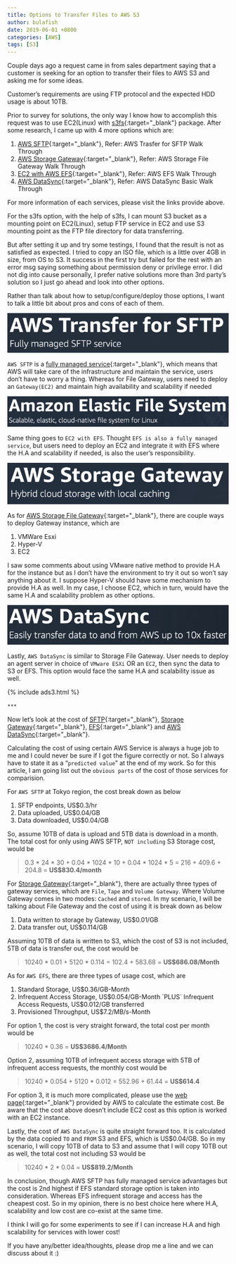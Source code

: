 ```yaml
---
title: Options to Transfer Files to AWS S3
author: bulafish
date: 2019-06-01 +0800
categories: [AWS]
tags: [S3]
---
```


Couple days ago a request came in from sales department saying that a customer is seeking for an option to transfer their files to AWS S3 and asking me for some ideas.

Customer’s requirements are using FTP protocol and the expected HDD usage is about 10TB.

Prior to survey for solutions, the only way I know how to accomplish this request was to use EC2(Linux) with [s3fs](https://github.com/s3fs-fuse/s3fs-fuse){:target="_blank"} package. After some research, I came up with 4 more options which are:

1. [AWS SFTP](https://aws.amazon.com/sftp/?nc1=h_ls){:target="_blank"}, Refer: AWS Trasfer for SFTP Walk Through
2. [AWS Storage Gateway](https://aws.amazon.com/storagegateway/){:target="_blank"}, Refer: AWS Storage File Gateway Walk Through
3. [EC2 with AWS EFS](https://aws.amazon.com/efs/?nc1=h_ls){:target="_blank"}, Refer: AWS EFS Walk Through
4. [AWS DataSync](https://aws.amazon.com/datasync/){:target="_blank"}, Refer: AWS DataSync Basic Walk Through

For more information of each services, please visit the links provide above.

For the s3fs option, with the help of s3fs, I can mount S3 bucket as a mounting point on EC2(Linux), setup FTP service in EC2 and use S3 mounting point as the FTP file directory for data transferring.

But after setting it up and try some testings, I found that the result is not as satisfied as expected. I tried to copy an ISO file, which is a little over 4GB in size, from OS to S3. It success in the first try but failed for the rest with an error msg saying something about permission deny or privilege error. I did not dig into cause personally, I prefer native solutions more than 3rd party’s solution so I just go ahead and look into other options.

Rather than talk about how to setup/configure/deploy those options, I want to talk a little bit about pros and cons of each of them.

![AWS SFTP](/assets/img/QNhdEFm3l1LFxE1a2R2Lkg.png)

`AWS SFTP` is a [fully managed service](https://aws.amazon.com/managed-services/features/){:target="_blank"}, which means that AWS will take care of the infrastructure and maintain the service, users don’t have to worry a thing. Whereas for File Gateway, users need to deploy an `Gateway(EC2)` and maintain high availability and scalability if needed

![AWS EFS](/assets/img/68mjWQdgHmvMM-ILiGu7GQ.png)

Same thing goes to `EC2 with EFS`. Thought `EFS is also a fully managed service`, but users need to deploy an EC2 and integrate it with EFS where the H.A and scalability if needed, is also the user’s responsibility.

![AWS Storage Gateway](/assets/img/wbiYt4_FHCQ9B8tb9GtBXQ.png)

As for [AWS Storage File Gateway](https://docs.aws.amazon.com/storagegateway/latest/userguide/Requirements.html#requirements-host){:target="_blank"}, there are couple ways to deploy Gateway instance, which are

1. VMWare Esxi
2. Hyper-V
3. EC2

I saw some comments about using VMware native method to provide H.A for the instance but as I don’t have the environment to try it out so won’t say anything about it. I suppose Hyper-V should have some mechanism to provide H.A as well. In my case, I choose EC2, which in turn, would have the same H.A and scalability problem as other options.

![AWS DataSync](/assets/img/IKosVjgorgdRiksCpU-v2w.png)

Lastly, `AWS DataSync` is similar to Storage File Gateway. User needs to deploy an agent server in choice of `VMware ESXi` OR an `EC2`, then sync the data to S3 or EFS. This option would face the same H.A and scalability issue as well.

{% include ads3.html %}

`***`

Now let’s look at the cost of [SFTP](https://aws.amazon.com/sftp/pricing/?nc1=h_ls){:target="_blank"}, [Storage Gateway](https://aws.amazon.com/storagegateway/pricing/){:target="_blank"}, [EFS](https://aws.amazon.com/efs/pricing/){:target="_blank"} and [AWS DataSync](https://aws.amazon.com/datasync/pricing/){:target="_blank"}.

Calculating the cost of using certain AWS Service is always a huge job to me and I could never be sure if I got the figure correctly or not. So I always have to state it as a “`predicted value`” at the end of my work. So for this article, I am going list out the `obvious parts` of the cost of those services for comparision.

For `AWS SFTP` at Tokyo region, the cost break down as below
1. SFTP endpoints, US$0.3/hr
2. Data uploaded, US$0.04/GB
3. Data downloaded, US$0.04/GB

So, assume 10TB of data is upload and 5TB data is download in a month. The total cost for only using AWS SFTP, `NOT including` S3 Storage cost, would be

> 0.3 * 24 * 30 + 0.04 * 1024 * 10 + 0.04 * 1024 * 5 = 216 + 409.6 + 204.8 = **US$830.4/month**

For [Storage Gateway](https://docs.aws.amazon.com/storagegateway/latest/userguide/StorageGatewayConcepts.html){:target="_blank"}, there are actually three types of gateway services, which are `File`, `Tape` and `Volume Gateway`. Where Volume Gateway comes in two modes: `Cached` and `stored`. In my scenario, I will be talking about File Gateway and the cost of using it is break down as below

1. Data written to storage by Gateway, US$0.01/GB
2. Data transfer out, US$0.114/GB

Assuming 10TB of data is written to S3, which the cost of S3 is not included, 5TB of data is transfer out, the cost would be

> 10240 * 0.01 + 5120 * 0.114 = 102.4 + 583.68 = **US$686.08/Month**

As for `AWS EFS`, there are three types of usage cost, which are
1. Standard Storage, US$0.36/GB-Month
2. Infrequent Access Storage, US$0.054/GB-Month `PLUS` Infrequent Access Requests, US$0.012/GB transferred
3. Provisioned Throughput, US$7.2/MB/s-Month

For option 1, the cost is very straight forward, the total cost per month would be

> 10240 * 0.36 = **US$3686.4/Month**

Option 2, assuming 10TB of infrequent access storage with 5TB of infrequent access requests, the monthly cost would be

> 10240 * 0.054 + 5120 * 0.012 = 552.96 + 61.44 = **US$614.4**

For option 3, it is much more complicated, please use the [web page](https://calculator.aws/#/addService){:target="_blank"} provided by AWS to calculate the estimate cost. Be aware that the cost above doesn’t include EC2 cost as this option is worked with an EC2 instance.

Lastly, the cost of `AWS DataSync` is quite straight forward too. It is calculated by the data copied `TO` and `FROM` S3 and EFS, which is US$0.04/GB. So in my scenario, I will copy 10TB of data to S3 and assume that I will copy 10TB out as well, the total cost not including S3 would be

> 10240 * 2 * 0.04 = **US$819.2/Month**

In conclusion, though AWS SFTP has fully managed service advantages but the cost is 2nd highest if EFS standard storage option is taken into consideration. Whereas EFS infrequent storage and access has the cheapest cost. So in my opinion, there is no best choice here where H.A, scalability and low cost are co-exist at the same time.

I think I will go for some experiments to see if I can increase H.A and high scalability for services with lower cost!

If you have any/better idea/thoughts, please drop me a line and we can discuss about it :)